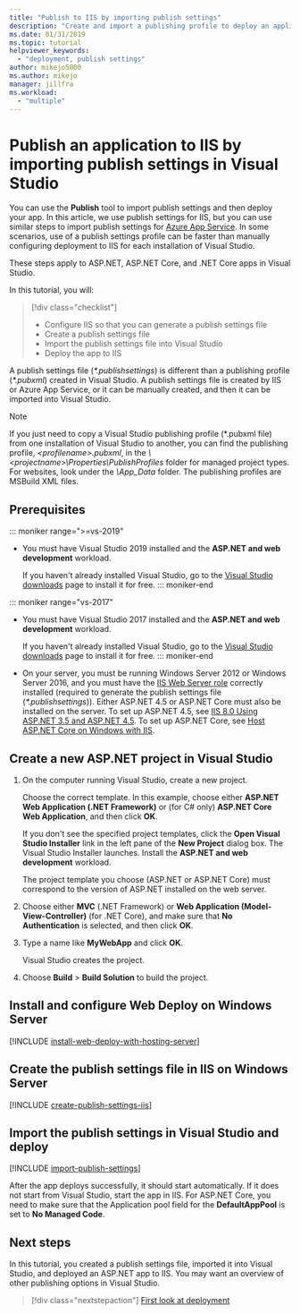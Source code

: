 ```yaml
---
title: "Publish to IIS by importing publish settings"
description: "Create and import a publishing profile to deploy an application from Visual Studio to IIS"
ms.date: 01/31/2019
ms.topic: tutorial
helpviewer_keywords:
  - "deployment, publish settings"
author: mikejo5000
ms.author: mikejo
manager: jillfra
ms.workload:
  - "multiple"
---
```

# Publish an application to IIS by importing publish settings in Visual Studio

You can use the **Publish** tool to import publish settings and then deploy your app. In this article, we use publish settings for IIS, but you can use similar steps to import publish settings for [Azure App Service](../deployment/tutorial-import-publish-settings-azure.md). In some scenarios, use of a publish settings profile can be faster than manually configuring deployment to IIS for each installation of Visual Studio.

These steps apply to ASP.NET, ASP.NET Core, and .NET Core apps in Visual Studio.

In this tutorial, you will:

> [!div class="checklist"]
> * Configure IIS so that you can generate a publish settings file
> * Create a publish settings file
> * Import the publish settings file into Visual Studio
> * Deploy the app to IIS

A publish settings file (*\*.publishsettings*) is different than a publishing profile (*\*.pubxml*) created in Visual Studio. A publish settings file is created by IIS or Azure App Service, or it can be manually created, and then it can be imported into Visual Studio.

> [!NOTE]
> If you just need to copy a Visual Studio publishing profile (\*.pubxml file) from one installation of Visual Studio to another, you can find the publishing profile, *\<profilename\>.pubxml*, in the *\\<projectname\>\Properties\PublishProfiles* folder for managed project types. For websites, look under the *\App_Data* folder. The publishing profiles are MSBuild XML files.

## Prerequisites

::: moniker range=">=vs-2019"

* You must have Visual Studio 2019 installed and the **ASP.NET and web development** workload.

    If you haven't already installed Visual Studio, go to the [Visual Studio downloads](https://visualstudio.microsoft.com/downloads/) page to install it for free.
::: moniker-end

::: moniker range="vs-2017"

* You must have Visual Studio 2017 installed and the **ASP.NET and web development** workload.

    If you haven't already installed Visual Studio, go to the [Visual Studio downloads](https://visualstudio.microsoft.com/downloads/) page to install it for free.
::: moniker-end

* On your server, you must be running Windows Server 2012 or Windows Server 2016, and you must have the [IIS Web Server role](/iis/get-started/whats-new-in-iis-8/iis-80-using-aspnet-35-and-aspnet-45) correctly installed (required to generate the publish settings file (*\*.publishsettings*)). Either ASP.NET 4.5 or ASP.NET Core must also be installed on the server. To set up ASP.NET 4.5, see [IIS 8.0 Using ASP.NET 3.5 and ASP.NET 4.5](/iis/get-started/whats-new-in-iis-8/iis-80-using-aspnet-35-and-aspnet-45). To set up ASP.NET Core, see [Host ASP.NET Core on Windows with IIS](/aspnet/core/publishing/iis?tabs=aspnetcore2x#iis-configuration).

## Create a new ASP.NET project in Visual Studio

1. On the computer running Visual Studio, create a new project.

    Choose the correct template. In this example, choose either **ASP.NET Web Application (.NET Framework)** or (for C# only) **ASP.NET Core Web Application**, and then click **OK**.

    If you don't see the specified project templates, click the **Open Visual Studio Installer** link in the left pane of the **New Project** dialog box. The Visual Studio Installer launches. Install the **ASP.NET and web development** workload.

    The project template you choose (ASP.NET or ASP.NET Core) must correspond to the version of ASP.NET installed on the web server.

1. Choose either **MVC** (.NET Framework) or **Web Application (Model-View-Controller)** (for .NET Core), and make sure that **No Authentication** is selected, and then click **OK**.

1. Type a name like **MyWebApp** and click **OK**.

    Visual Studio creates the project.

1. Choose **Build** > **Build Solution** to build the project.

## Install and configure Web Deploy on Windows Server

[!INCLUDE [install-web-deploy-with-hosting-server](../deployment/includes/install-web-deploy-with-hosting-server.md)]

## Create the publish settings file in IIS on Windows Server

[!INCLUDE [create-publish-settings-iis](../deployment/includes/create-publish-settings-iis.md)]

## Import the publish settings in Visual Studio and deploy

[!INCLUDE [import-publish-settings](../deployment/includes/import-publish-settings-vs.md)]

After the app deploys successfully, it should start automatically. If it does not start from Visual Studio, start the app in IIS. For ASP.NET Core, you need to make sure that the Application pool field for the **DefaultAppPool** is set to **No Managed Code**.

## Next steps

In this tutorial, you created a publish settings file, imported it into Visual Studio, and deployed an ASP.NET app to IIS. You may want an overview of other publishing options in Visual Studio.

> [!div class="nextstepaction"]
> [First look at deployment](../deployment/deploying-applications-services-and-components.md)
